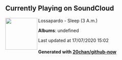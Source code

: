 ## Currently Playing on SoundCloud

[<img align="left" width="100" src="https://i1.sndcdn.com/artworks-000358353909-h4t77a-t120x120.jpg">](https://soundcloud.com/lossapardo/sleep-3-am-1)

Lossapardo - Sleep (3 A.m.)

**Albums**: undefined

Last updated at 17/07/2020 15:02

#### Generated with [20chan/github-now](https://github.com/20chan/github-now)


<!--
**20chan/20chan** is a ✨ _special_ ✨ repository because its `README.md` (this file) appears on your GitHub profile.

Here are some ideas to get you started:

- 🔭 I’m currently working on ...
- 🌱 I’m currently learning ...
- 👯 I’m looking to collaborate on ...
- 🤔 I’m looking for help with ...
- 💬 Ask me about ...
- 📫 How to reach me: ...
- 😄 Pronouns: ...
- ⚡ Fun fact: ...
-->
